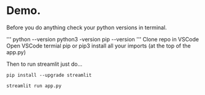 # Demo.
Before you do anything check your python versions in terminal.

'''
python --version
python3 -version
pip --version
'''
Clone repo in VSCode 
Open VSCode termial
pip or pip3 install all your imports (at the top of the app.py)

Then to run streamlit just do... 
```
pip install --upgrade streamlit

streamlit run app.py
```


